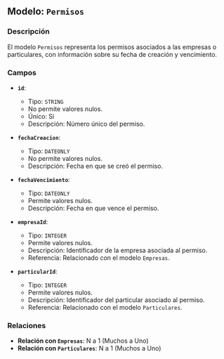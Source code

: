 ## Modelo: `Permisos`

### Descripción

El modelo `Permisos` representa los permisos asociados a las empresas o particulares, con información sobre su fecha de creación y vencimiento.

### Campos

-   **`id`**:

    -   Tipo: `STRING`
    -   No permite valores nulos.
    -   Único: Sí
    -   Descripción: Número único del permiso.

-   **`fechaCreacion`**:

    -   Tipo: `DATEONLY`
    -   No permite valores nulos.
    -   Descripción: Fecha en que se creó el permiso.

-   **`fechaVencimiento`**:

    -   Tipo: `DATEONLY`
    -   Permite valores nulos.
    -   Descripción: Fecha en que vence el permiso.

-   **`empresaId`**:

    -   Tipo: `INTEGER`
    -   Permite valores nulos.
    -   Descripción: Identificador de la empresa asociada al permiso.
    -   Referencia: Relacionado con el modelo `Empresas`.

-   **`particularId`**:

    -   Tipo: `INTEGER`
    -   Permite valores nulos.
    -   Descripción: Identificador del particular asociado al permiso.
    -   Referencia: Relacionado con el modelo `Particulares`.

### Relaciones

-   **Relación con `Empresas`**: N a 1 (Muchos a Uno)
-   **Relación con `Particulares`**: N a 1 (Muchos a Uno)
